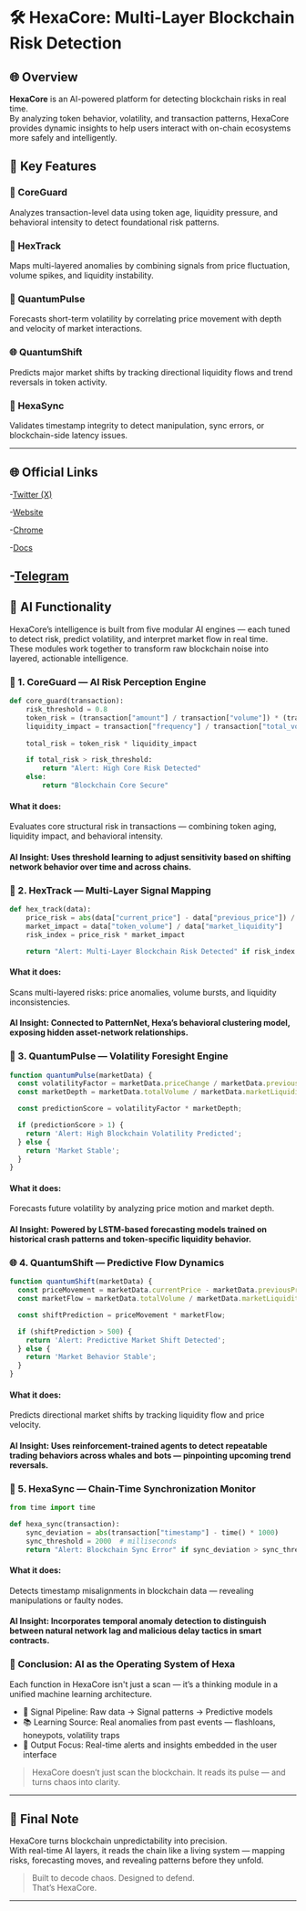 # 🛠️ HexaCore: Multi-Layer Blockchain Risk Detection

## 🌐 Overview

**HexaCore** is an AI-powered platform for detecting blockchain risks in real time.  
By analyzing token behavior, volatility, and transaction patterns, HexaCore provides dynamic insights to help users interact with on-chain ecosystems more safely and intelligently.

## 🔑 Key Features

### 🔐 CoreGuard  
Analyzes transaction-level data using token age, liquidity pressure, and behavioral intensity to detect foundational risk patterns.

### 🧬 HexTrack  
Maps multi-layered anomalies by combining signals from price fluctuation, volume spikes, and liquidity instability.

### 🔮 QuantumPulse  
Forecasts short-term volatility by correlating price movement with depth and velocity of market interactions.

### 🌐 QuantumShift  
Predicts major market shifts by tracking directional liquidity flows and trend reversals in token activity.

### 🔄 HexaSync  
Validates timestamp integrity to detect manipulation, sync errors, or blockchain-side latency issues.

---

## 🌐 Official Links

-[Twitter (X)](https://x.com/HexaCoreLab)

-[Website](https://www.hexacorelab.com/)

-[Chrome](https://chromewebstore.google.com/detail/hexacore/bopjbphhfgddhnoappoadoonkidbcagh)

-[Docs](https://hexacortex.gitbook.io/hexacortex-docs/)

-[Telegram](t.me/HexaCoreAI)
---

## 🧠 AI Functionality

HexaCore’s intelligence is built from five modular AI engines — each tuned to detect risk, predict volatility, and interpret market flow in real time.  
These modules work together to transform raw blockchain noise into layered, actionable intelligence.

### 🔐 1. CoreGuard — AI Risk Perception Engine

```python
def core_guard(transaction):
    risk_threshold = 0.8
    token_risk = (transaction["amount"] / transaction["volume"]) * (transaction["token_age"] ** 0.5)
    liquidity_impact = transaction["frequency"] / transaction["total_volume"]
    
    total_risk = token_risk * liquidity_impact

    if total_risk > risk_threshold:
        return "Alert: High Core Risk Detected"
    else:
        return "Blockchain Core Secure"
```
#### What it does:
Evaluates core structural risk in transactions — combining token aging, liquidity impact, and behavioral intensity.
#### AI Insight: Uses threshold learning to adjust sensitivity based on shifting network behavior over time and across chains.

### 🧬 2. HexTrack — Multi-Layer Signal Mapping

```python
def hex_track(data):
    price_risk = abs(data["current_price"] - data["previous_price"]) / data["previous_price"]
    market_impact = data["token_volume"] / data["market_liquidity"]
    risk_index = price_risk * market_impact

    return "Alert: Multi-Layer Blockchain Risk Detected" if risk_index > 0.7 else "Blockchain Risk Normal"
```
#### What it does:
Scans multi-layered risks: price anomalies, volume bursts, and liquidity inconsistencies.
#### AI Insight: Connected to PatternNet, Hexa’s behavioral clustering model, exposing hidden asset-network relationships.

### 🔮 3. QuantumPulse — Volatility Foresight Engine

```js
function quantumPulse(marketData) {
  const volatilityFactor = marketData.priceChange / marketData.previousPrice;
  const marketDepth = marketData.totalVolume / marketData.marketLiquidity;

  const predictionScore = volatilityFactor * marketDepth;

  if (predictionScore > 1) {
    return 'Alert: High Blockchain Volatility Predicted';
  } else {
    return 'Market Stable';
  }
}
```
#### What it does:
Forecasts future volatility by analyzing price motion and market depth.
#### AI Insight: Powered by LSTM-based forecasting models trained on historical crash patterns and token-specific liquidity behavior.

### 🌐 4. QuantumShift — Predictive Flow Dynamics

```js
function quantumShift(marketData) {
  const priceMovement = marketData.currentPrice - marketData.previousPrice;
  const marketFlow = marketData.totalVolume / marketData.marketLiquidity;

  const shiftPrediction = priceMovement * marketFlow;

  if (shiftPrediction > 500) {
    return 'Alert: Predictive Market Shift Detected';
  } else {
    return 'Market Behavior Stable';
  }
}
```
#### What it does:
Predicts directional market shifts by tracking liquidity flow and price velocity.
#### AI Insight: Uses reinforcement-trained agents to detect repeatable trading behaviors across whales and bots — pinpointing upcoming trend reversals.

### 🔄 5. HexaSync — Chain-Time Synchronization Monitor

```python
from time import time

def hexa_sync(transaction):
    sync_deviation = abs(transaction["timestamp"] - time() * 1000)
    sync_threshold = 2000  # milliseconds
    return "Alert: Blockchain Sync Error" if sync_deviation > sync_threshold else "Blockchain Synchronized"
```
#### What it does:
Detects timestamp misalignments in blockchain data — revealing manipulations or faulty nodes.
#### AI Insight: Incorporates temporal anomaly detection to distinguish between natural network lag and malicious delay tactics in smart contracts.

### 🔬 Conclusion: AI as the Operating System of Hexa
Each function in HexaCore isn't just a scan — it’s a thinking module in a unified machine learning architecture.

- 🔁 Signal Pipeline: Raw data → Signal patterns → Predictive models
- 📚 Learning Source: Real anomalies from past events — flashloans, honeypots, volatility traps
- 🎯 Output Focus: Real-time alerts and insights embedded in the user interface

> HexaCore doesn’t just scan the blockchain.
> It reads its pulse — and turns chaos into clarity.

---

## 🧾 Final Note

HexaCore turns blockchain unpredictability into precision.  
With real-time AI layers, it reads the chain like a living system — mapping risks, forecasting moves, and revealing patterns before they unfold.

> Built to decode chaos. Designed to defend.  
> That’s HexaCore.

---
